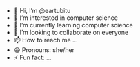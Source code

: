 - 👋 Hi, I’m @eartubitu
- 👀 I’m interested in computer science
- 🌱 I’m currently learning computer science
- 💞️ I’m looking to collaborate on everyone
- 📫 How to reach me ...
- 😄 Pronouns: she/her
- ⚡ Fun fact: ...

<!---
eartubitu/eartubitu is a ✨ special ✨ repository because its `README.md` (this file) appears on your GitHub profile.
You can click the Preview link to take a look at your changes.
--->
